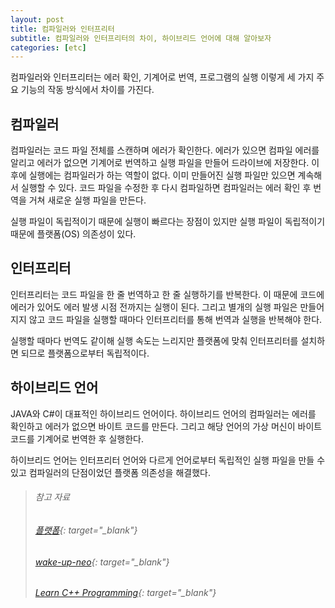 ```yaml
---
layout: post
title: 컴파일러와 인터프리터
subtitle: 컴파일러와 인터프리터의 차이, 하이브리드 언어에 대해 알아보자
categories: [etc]
---
```


컴파일러와 인터프리터는 에러 확인, 기계어로 번역, 프로그램의 실행 이렇게 세 가지 주요 기능의 작동 방식에서 차이를 가진다.

<h2 class="section-heading">컴파일러</h2>
컴파일러는 코드 파일 전체를 스캔하며 에러가 확인한다. 에러가 있으면 컴파일 에러를 알리고 에러가 없으면 기계어로 번역하고 실행 파일을 만들어 드라이브에 저장한다. 이 후에 실행에는 컴파일러가 하는 역할이 없다. 이미 만들어진 실행 파일만 있으면 계속해서 실행할 수 있다. 코드 파일을 수정한 후 다시 컴파일하면 컴파일러는 에러 확인 후 번역을 거쳐 새로운 실행 파일을 만든다.

실행 파일이 독립적이기 때문에 실행이 빠르다는 장점이 있지만 실행 파일이 독립적이기 때문에 플랫폼(OS) 의존성이 있다.

<h2 class="section-heading">인터프리터</h2>
인터프리터는 코드 파일을 한 줄 번역하고 한 줄 실행하기를 반복한다. 이 때문에 코드에 에러가 있어도 에러 발생 시점 전까지는 실행이 된다. 그리고 별개의 실행 파일은 만들어지지 않고 코드 파일을 실행할 때마다 인터프리터를 통해 번역과 실행을 반복해야 한다.

실행할 때마다 번역도 같이해 실행 속도는 느리지만 플랫폼에 맞춰 인터프리터를 설치하면 되므로 플랫폼으로부터 독립적이다.

<h2 class="section-heading">하이브리드 언어</h2>
JAVA와 C#이 대표적인 하이브리드 언어이다. 하이브리드 언어의 컴파일러는 에러를 확인하고 에러가 없으면 바이트 코드를 만든다. 그리고 해당 언어의 가상 머신이 바이트 코드를 기계어로 번역한 후 실행한다.

하이브리드 언어는 인터프리터 언어와 다르게 언어로부터 독립적인 실행 파일을 만들 수 있고 컴파일러의 단점이었던 플랫폼 의존성을 해결했다.
<br>
>###### 참고 자료
>###### [플랫폼](https://gyong0117.tistory.com/entry/09-%ED%94%8C%EB%9E%AB%ED%8F%BC?category=1020696){: target="_blank"}
>###### [wake-up-neo](https://www.wake-up-neo.com/ko/c%2B%2B/c-%ED%94%8C%EB%9E%AB%ED%8F%BC%EC%9D%80-%EC%9D%98%EC%A1%B4%EC%A0%81%EC%9E%85%EB%8B%88%EA%B9%8C/1068037048/amp/){: target="_blank"}
>###### [Learn C++ Programming](https://www.udemy.com/course/cpp-deep-dive/){: target="_blank"}